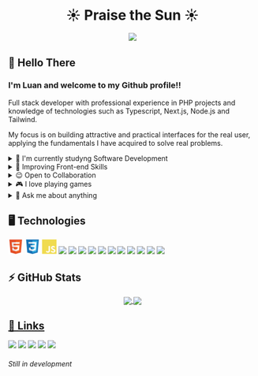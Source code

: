 <h1 align="center">☀️ Praise the Sun ☀️</h1>

<div align="center">
  <img src="https://media.giphy.com/media/whx1p7FsrMo9vXRee2/giphy.gif" width="10%"/></br>
</div>

<h2>👋 Hello There</h2>

<h3>I'm Luan and welcome to my Github profile!!</h3>

<p>Full stack developer with professional experience in PHP projects and knowledge of technologies such as Typescript, Next.js, Node.js and Tailwind.</p>
<p>My focus is on building attractive and practical interfaces for the real user, applying the fundamentals I have acquired to solve real problems.</p>

<details> 
    <summary> 🔭 I'm currently studyng Software Development </summary>
    <ul>
        <li> Instituto Federal de São Paulo
        <li> 6th semester
    </ul>
</details>

<details> 
    <summary> 🌱 Improving Front-end Skills </summary>
    <ul>
        <li> Nextjs 13 app router </li>
        <li> Javascript and his libs, as React.js </li>
        <li> Some API integrations </li>
    </ul>
</details>

<details> 
    <summary> 😉 Open to Collaboration </summary>
    <ul>
        <li> Actively seeking opportunities to collaborate in various tech areas </li>
        <li> Open to exciting proposals — eager to contribute and learn </li>
        <li> Hire me for a valuable addition to your team! </li>
    </ul>
</details>

<details> 
    <summary> 🎮 I love playing games </summary>
    <ul>
        <li> Passionate about the Soulslike genre and various others </li>
        <li> Enjoy playing popular titles like League and Counter-Strike </li>
    </ul>
</details>

<details> 
    <summary> 💬 Ask me about anything </summary>
    <ul>
        <li> Eager to learn and help fellow enthusiasts </li>
        <li> Still a student, but always ready to lend a hand ;) </li>
    </ul>
</details>
  
## 🖥️ Technologies

  <code><img height="30" src="https://raw.githubusercontent.com/devicons/devicon/master/icons/html5/html5-original.svg"></code>
  <code><img height="30" src="https://raw.githubusercontent.com/devicons/devicon/master/icons/css3/css3-original.svg"></code>
  <code><img height="30" src="https://raw.githubusercontent.com/devicons/devicon/master/icons/javascript/javascript-plain.svg"></code>
  <code><img height="30" src="https://cdn.jsdelivr.net/gh/devicons/devicon/icons/typescript/typescript-original.svg"></code>
  <code><img height="30" src="https://cdn.jsdelivr.net/gh/devicons/devicon/icons/react/react-original.svg"/></code>
  <code><img height="30" src="https://static-00.iconduck.com/assets.00/nextjs-icon-512x512-y563b8iq.png" /></code>
  <code><img height="30" src="https://files.raycast.com/sjxs3pxsc6k63ju0fzv8l3cu4v90" /></code>
  <code><img height="30" src="https://cdn.jsdelivr.net/gh/devicons/devicon/icons/php/php-original.svg"></code>
  <code><img height="30" src="https://cdn.jsdelivr.net/gh/devicons/devicon/icons/git/git-original.svg"></code>
  <code><img height="30" src="https://cdn.jsdelivr.net/gh/devicons/devicon/icons/nodejs/nodejs-original.svg"></code>
  <code><img height="30" src="https://upload.wikimedia.org/wikipedia/commons/thumb/2/29/Postgresql_elephant.svg/540px-Postgresql_elephant.svg.png"/></code>
  <code><img height="30" src="https://cdn.jsdelivr.net/gh/devicons/devicon/icons/mysql/mysql-original.svg"/></code>
  <code><img height="30" src="https://seeklogo.com/images/F/framer-motion-logo-DA1E33CAA1-seeklogo.com.png"/></code>
  <code><img height="30" src="https://seeklogo.com/images/S/supabase-logo-DCC676FFE2-seeklogo.com.png"/></code>

## ⚡ GitHub Stats
<div align="center">
  <a href="https://github.com/LuanGrod">
  <img height="180rem" align="center" src="https://github-readme-stats.vercel.app/api?username=LuanGrod&show_icons=true&theme=buefy&include_all_commits=true&count_private=true">
  <img height="160rem" align="center" src="https://github-readme-stats.vercel.app/api/top-langs/?username=LuanGrod&layout=compact&langs_count=7&theme=buefy">
</div>

## 🔗 Links
<a href="https://portfolio-luangrod.vercel.app/" target="_blank"><img height="30" src="https://img.shields.io/badge/my_portfolio-000?style=for-the-badge&logo=ko-fi&logoColor=white"/></a>
<a href="https://www.linkedin.com/in/luan-grod/" target="_blank"><img height="30" src="https://img.shields.io/badge/linkedin-0A66C2?style=for-the-badge&logo=linkedin&logoColor=white"/></a>
<a href="https://twitter.com/Luan_Grod" target="_blank"><img height="30" src="https://img.shields.io/badge/twitter-1DA1F2?style=for-the-badge&logo=twitter&logoColor=white"/></a>
<a href="mailto:luan14rodrigues17@gmail.com?subject=Hello%20Luan,%20From%20Github" target="_blank"><img height="30" src="https://img.shields.io/badge/gmail-1DA1F2?style=for-the-badge&logo=gmail&logoColor=white&color=DB4437"/></a>
<a href="https://www.reddit.com/user/Initial_Ad_4043" target="_blank"><img height="30" src="https://img.shields.io/badge/reddit-1DA1F2?style=for-the-badge&logo=reddit&logoColor=white&color=FF4500"/></a>
  
<h6>Still in development</h6>
<img src="https://komarev.com/ghpvc/?username=LuanGrod&style=flat-square&color=blue" alt=""/>
